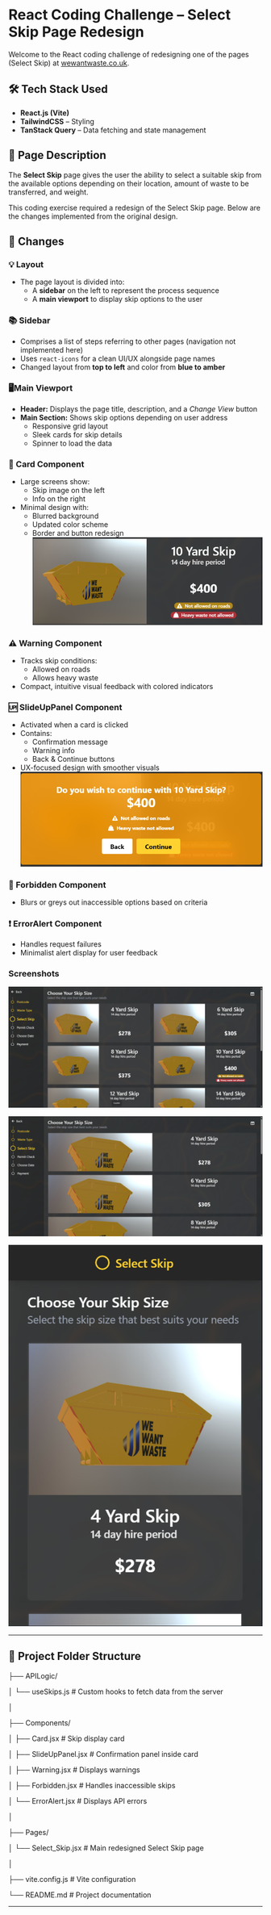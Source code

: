 # React Coding Challenge – Select Skip Page Redesign

Welcome to the React coding challenge of redesigning one of the pages (Select Skip) at [wewantwaste.co.uk](https://wewantwaste.co.uk).

## 🛠 Tech Stack Used

- **React.js (Vite)**
- **TailwindCSS** – Styling
- **TanStack Query** – Data fetching and state management

## 📝 Page Description

The **Select Skip** page gives the user the ability to select a suitable skip from the available options depending on their location, amount of waste to be transferred, and weight.

This coding exercise required a redesign of the Select Skip page. Below are the changes implemented from the original design.

## 🔧 Changes

### 💡 Layout

- The page layout is divided into:
  - A **sidebar** on the left to represent the process sequence
  - A **main viewport** to display skip options to the user

### 📚 Sidebar

- Comprises a list of steps referring to other pages (navigation not implemented here)
- Uses `react-icons` for a clean UI/UX alongside page names
- Changed layout from **top to left** and color from **blue to amber**

### 🖥Main Viewport

- **Header:** Displays the page title, description, and a _Change View_ button
- **Main Section:** Shows skip options depending on user address
  - Responsive grid layout
  - Sleek cards for skip details
  - Spinner to load the data

### 🧾 Card Component

- Large screens show:
  - Skip image on the left
  - Info on the right
- Minimal design with:
  - Blurred background
  - Updated color scheme
  - Border and button redesign
    ![preview](./public/screenshot-4.png)

### ⚠️ Warning Component

- Tracks skip conditions:
  - Allowed on roads
  - Allows heavy waste
- Compact, intuitive visual feedback with colored indicators

### 🆙 SlideUpPanel Component

- Activated when a card is clicked
- Contains:
  - Confirmation message
  - Warning info
  - Back & Continue buttons
- UX-focused design with smoother visuals
  ![preview](./public/screenshot-3.png)

### 🚫 Forbidden Component

- Blurs or greys out inaccessible options based on criteria

### ❗ ErrorAlert Component

- Handles request failures
- Minimalist alert display for user feedback

### Screenshots

![preview](./public/screenshot-1.png)

![preview](./public/screenshot-2.png)

![preview](./public/screenshot-mobile.png)

---

## 📁 Project Folder Structure

├── APILogic/

│ └── useSkips.js # Custom hooks to fetch data from the server

│

├── Components/

│ ├── Card.jsx # Skip display card

│ ├── SlideUpPanel.jsx # Confirmation panel inside card

│ ├── Warning.jsx # Displays warnings

│ ├── Forbidden.jsx # Handles inaccessible skips

│ └── ErrorAlert.jsx # Displays API errors

│

├── Pages/

│ └── Select_Skip.jsx # Main redesigned Select Skip page

│

├── vite.config.js # Vite configuration

└── README.md # Project documentation

---
